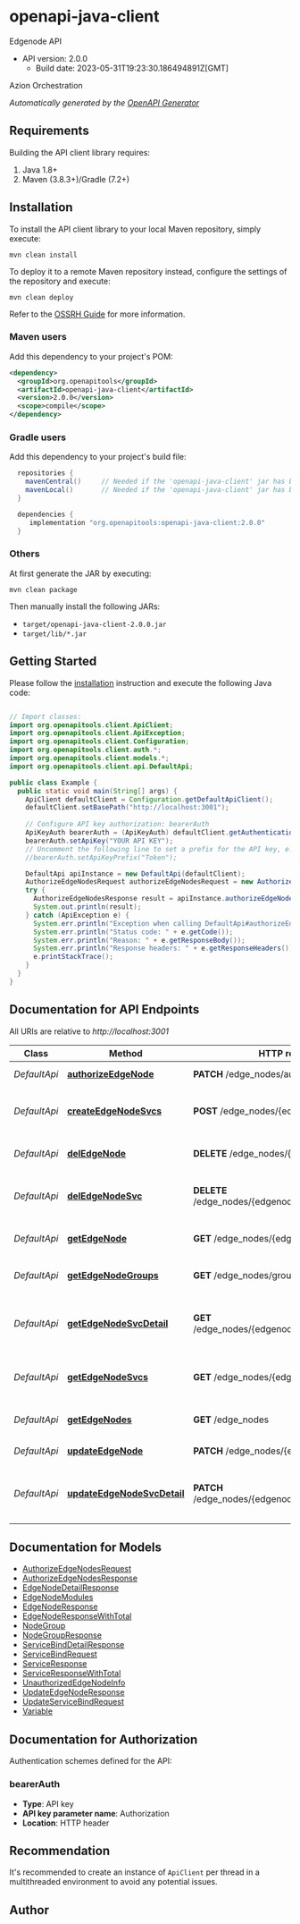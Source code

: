 # openapi-java-client

Edgenode API
- API version: 2.0.0
  - Build date: 2023-05-31T19:23:30.186494891Z[GMT]

Azion Orchestration


*Automatically generated by the [OpenAPI Generator](https://openapi-generator.tech)*


## Requirements

Building the API client library requires:
1. Java 1.8+
2. Maven (3.8.3+)/Gradle (7.2+)

## Installation

To install the API client library to your local Maven repository, simply execute:

```shell
mvn clean install
```

To deploy it to a remote Maven repository instead, configure the settings of the repository and execute:

```shell
mvn clean deploy
```

Refer to the [OSSRH Guide](http://central.sonatype.org/pages/ossrh-guide.html) for more information.

### Maven users

Add this dependency to your project's POM:

```xml
<dependency>
  <groupId>org.openapitools</groupId>
  <artifactId>openapi-java-client</artifactId>
  <version>2.0.0</version>
  <scope>compile</scope>
</dependency>
```

### Gradle users

Add this dependency to your project's build file:

```groovy
  repositories {
    mavenCentral()     // Needed if the 'openapi-java-client' jar has been published to maven central.
    mavenLocal()       // Needed if the 'openapi-java-client' jar has been published to the local maven repo.
  }

  dependencies {
     implementation "org.openapitools:openapi-java-client:2.0.0"
  }
```

### Others

At first generate the JAR by executing:

```shell
mvn clean package
```

Then manually install the following JARs:

* `target/openapi-java-client-2.0.0.jar`
* `target/lib/*.jar`

## Getting Started

Please follow the [installation](#installation) instruction and execute the following Java code:

```java

// Import classes:
import org.openapitools.client.ApiClient;
import org.openapitools.client.ApiException;
import org.openapitools.client.Configuration;
import org.openapitools.client.auth.*;
import org.openapitools.client.models.*;
import org.openapitools.client.api.DefaultApi;

public class Example {
  public static void main(String[] args) {
    ApiClient defaultClient = Configuration.getDefaultApiClient();
    defaultClient.setBasePath("http://localhost:3001");
    
    // Configure API key authorization: bearerAuth
    ApiKeyAuth bearerAuth = (ApiKeyAuth) defaultClient.getAuthentication("bearerAuth");
    bearerAuth.setApiKey("YOUR API KEY");
    // Uncomment the following line to set a prefix for the API key, e.g. "Token" (defaults to null)
    //bearerAuth.setApiKeyPrefix("Token");

    DefaultApi apiInstance = new DefaultApi(defaultClient);
    AuthorizeEdgeNodesRequest authorizeEdgeNodesRequest = new AuthorizeEdgeNodesRequest(); // AuthorizeEdgeNodesRequest | 
    try {
      AuthorizeEdgeNodesResponse result = apiInstance.authorizeEdgeNode(authorizeEdgeNodesRequest);
      System.out.println(result);
    } catch (ApiException e) {
      System.err.println("Exception when calling DefaultApi#authorizeEdgeNode");
      System.err.println("Status code: " + e.getCode());
      System.err.println("Reason: " + e.getResponseBody());
      System.err.println("Response headers: " + e.getResponseHeaders());
      e.printStackTrace();
    }
  }
}

```

## Documentation for API Endpoints

All URIs are relative to *http://localhost:3001*

Class | Method | HTTP request | Description
------------ | ------------- | ------------- | -------------
*DefaultApi* | [**authorizeEdgeNode**](docs/DefaultApi.md#authorizeEdgeNode) | **PATCH** /edge_nodes/authorize | Authorize edge-node
*DefaultApi* | [**createEdgeNodeSvcs**](docs/DefaultApi.md#createEdgeNodeSvcs) | **POST** /edge_nodes/{edgenodeId}/services | Create an edge-node Service association
*DefaultApi* | [**delEdgeNode**](docs/DefaultApi.md#delEdgeNode) | **DELETE** /edge_nodes/{edgenodeId} | Delete edge-node by ID
*DefaultApi* | [**delEdgeNodeSvc**](docs/DefaultApi.md#delEdgeNodeSvc) | **DELETE** /edge_nodes/{edgenodeId}/services/{bindId} | Delete an edge-node Service association
*DefaultApi* | [**getEdgeNode**](docs/DefaultApi.md#getEdgeNode) | **GET** /edge_nodes/{edgenodeId} | Return edge-node by ID
*DefaultApi* | [**getEdgeNodeGroups**](docs/DefaultApi.md#getEdgeNodeGroups) | **GET** /edge_nodes/groups | Return edge-node groups
*DefaultApi* | [**getEdgeNodeSvcDetail**](docs/DefaultApi.md#getEdgeNodeSvcDetail) | **GET** /edge_nodes/{edgenodeId}/services/{bindId} | Return edge-node Service association by ID
*DefaultApi* | [**getEdgeNodeSvcs**](docs/DefaultApi.md#getEdgeNodeSvcs) | **GET** /edge_nodes/{edgenodeId}/services | Return edge-node Services association
*DefaultApi* | [**getEdgeNodes**](docs/DefaultApi.md#getEdgeNodes) | **GET** /edge_nodes | Return edge-nodes
*DefaultApi* | [**updateEdgeNode**](docs/DefaultApi.md#updateEdgeNode) | **PATCH** /edge_nodes/{edgenodeId} | Update edge-node
*DefaultApi* | [**updateEdgeNodeSvcDetail**](docs/DefaultApi.md#updateEdgeNodeSvcDetail) | **PATCH** /edge_nodes/{edgenodeId}/services/{bindId} | Update edge-node Service association by ID


## Documentation for Models

 - [AuthorizeEdgeNodesRequest](docs/AuthorizeEdgeNodesRequest.md)
 - [AuthorizeEdgeNodesResponse](docs/AuthorizeEdgeNodesResponse.md)
 - [EdgeNodeDetailResponse](docs/EdgeNodeDetailResponse.md)
 - [EdgeNodeModules](docs/EdgeNodeModules.md)
 - [EdgeNodeResponse](docs/EdgeNodeResponse.md)
 - [EdgeNodeResponseWithTotal](docs/EdgeNodeResponseWithTotal.md)
 - [NodeGroup](docs/NodeGroup.md)
 - [NodeGroupResponse](docs/NodeGroupResponse.md)
 - [ServiceBindDetailResponse](docs/ServiceBindDetailResponse.md)
 - [ServiceBindRequest](docs/ServiceBindRequest.md)
 - [ServiceResponse](docs/ServiceResponse.md)
 - [ServiceResponseWithTotal](docs/ServiceResponseWithTotal.md)
 - [UnauthorizedEdgeNodeInfo](docs/UnauthorizedEdgeNodeInfo.md)
 - [UpdateEdgeNodeResponse](docs/UpdateEdgeNodeResponse.md)
 - [UpdateServiceBindRequest](docs/UpdateServiceBindRequest.md)
 - [Variable](docs/Variable.md)


<a id="documentation-for-authorization"></a>
## Documentation for Authorization


Authentication schemes defined for the API:
<a id="bearerAuth"></a>
### bearerAuth

- **Type**: API key
- **API key parameter name**: Authorization
- **Location**: HTTP header


## Recommendation

It's recommended to create an instance of `ApiClient` per thread in a multithreaded environment to avoid any potential issues.

## Author



